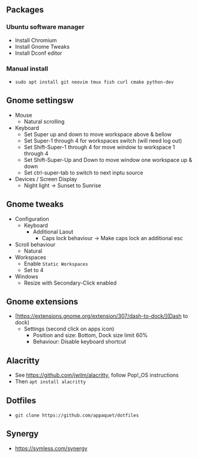 ## Packages
### Ubuntu software manager
- Install Chromium
- Install Gnome Tweaks
- Install Dconf editor

### Manual install
- `sudo apt install git neovim tmux fish curl cmake python-dev`

## Gnome settingsw
- Mouse 
  - Natural scrolling
- Keyboard
  - Set Super up and down to move workspace above & bellow
  - Set Super-1 through 4 for workspaces switch (will need log out)
  - Set Shift-Super-1 through 4 for move window to workspace 1 through 4
  - Set Shift-Super-Up and Down to move window one workspace up & down
  - Set ctrl-super-tab to switch to next inptu source 
- Devices / Screen Display
  - Night light -> Sunset to Sunrise

## Gnome tweaks
- Configuration
  - Keyboard
    - Additional Laout
      - Caps lock behaviour -> Make caps lock an additional esc
- Scroll behaviour
  - Natural
- Workspaces
  - Enable `Static Workspaces`
  - Set to 4
- Windows
  - Resize with Secondary-Click enabled

## Gnome extensions
- [https://extensions.gnome.org/extension/307/dash-to-dock/](Dash to dock)
  - Settings (second click on apps icon) 
      - Position and size: Bottom, Dock size limit 60%
      - Behaviour: Disable keyboard shortcut

## Alacritty
- See https://github.com/jwilm/alacritty, follow Pop!_OS instructions
- Then `apt install alacritty`


## Dotfiles
- `git clone https://github.com/appaquet/dotfiles`



## Synergy
- https://symless.com/synergy

